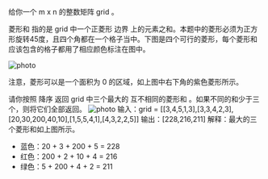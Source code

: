 给你一个 m x n 的整数矩阵 grid 。

菱形和 指的是 grid 中一个正菱形 边界 上的元素之和。本题中的菱形必须为正方形旋转45度，且四个角都在一个格子当中。下图是四个可行的菱形，每个菱形和应该包含的格子都用了相应颜色标注在图中。

 ![photo](https://assets.leetcode.com/uploads/2021/04/23/pc73-q4-desc-2.png)
 
 注意，菱形可以是一个面积为 0 的区域，如上图中右下角的紫色菱形所示。

请你按照 降序 返回 grid 中三个最大的 互不相同的菱形和 。如果不同的和少于三个，则将它们全部返回。
 ![photo]( https://assets.leetcode.com/uploads/2021/04/23/pc73-q4-ex1.png)
 输入：grid = [[3,4,5,1,3],[3,3,4,2,3],[20,30,200,40,10],[1,5,5,4,1],[4,3,2,2,5]]
输出：[228,216,211]
解释：最大的三个菱形和如上图所示。
- 蓝色：20 + 3 + 200 + 5 = 228
- 红色：200 + 2 + 10 + 4 = 216
- 绿色：5 + 200 + 4 + 2 = 211

